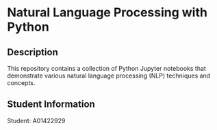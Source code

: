 # Natural Language Processing with Python
## Description
This repository contains a collection of Python Jupyter notebooks that demonstrate various natural language processing (NLP) techniques and concepts.

## Student Information
Student: A01422929